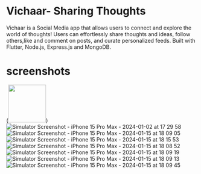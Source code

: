 # Vichaar- Sharing Thoughts

Vichaar is a Social Media app that allows users to connect and explore the world of thoughts! Users can effortlessly share thoughts and ideas, follow others,like and comment on posts, and curate personalized feeds. Built with Flutter, Node.js,  Express.js and MongoDB.


# screenshots
(<img src="https://github.com/ravneet1805/Vichaar--Frontend/assets/97474782/50422ad2-1c95-412a-9cc1-6fbeac523196" width="100" height="100">)
![Simulator Screenshot - iPhone 15 Pro Max - 2024-01-02 at 17 29 58](https://github.com/ravneet1805/Vichaar--Frontend/assets/97474782/00570fc0-3e9b-40ff-91dc-4a48e62754fc)
![Simulator Screenshot - iPhone 15 Pro Max - 2024-01-15 at 18 09 05](https://github.com/ravneet1805/Vichaar--Frontend/assets/97474782/f318e958-d167-4b86-8d58-0e76548165a4)
![Simulator Screenshot - iPhone 15 Pro Max - 2024-01-15 at 18 15 53](https://github.com/ravneet1805/Vichaar--Frontend/assets/97474782/79ba826b-52c3-4688-aece-0d0f8f6f3a2e)
![Simulator Screenshot - iPhone 15 Pro Max - 2024-01-15 at 18 08 52](https://github.com/ravneet1805/Vichaar--Frontend/assets/97474782/0131252a-506d-4282-b5a6-3bfe622b0c78)
![Simulator Screenshot - iPhone 15 Pro Max - 2024-01-15 at 18 09 19](https://github.com/ravneet1805/Vichaar--Frontend/assets/97474782/10a6138a-9385-48b4-b7b8-d94d83534056)
![Simulator Screenshot - iPhone 15 Pro Max - 2024-01-15 at 18 09 13](https://github.com/ravneet1805/Vichaar--Frontend/assets/97474782/3eb49244-591e-4e99-8bc7-14dfca200c2c)
![Simulator Screenshot - iPhone 15 Pro Max - 2024-01-15 at 18 09 45](https://github.com/ravneet1805/Vichaar--Frontend/assets/97474782/3c2ba074-9877-4bfa-89e3-7808e23195b7)

